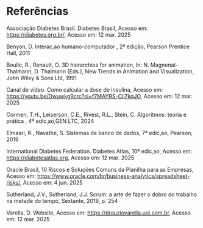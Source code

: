 # Referências

Associação Diabetes Brasil. Diabetes Brasil, Acesso em: https://diabetes.org.br/, Acesso em: 12 mar. 2025

Benyon, D. Interac¸ao humano-computador , 2ª edição, Pearson Prentice Hall, 2011

Boulic, R., Renault, O. 3D hierarchies for animation, In: N. Magnenat-Thalmann, D. Thalmann (Eds.), New Trends in Animation and Visualization, John Wiley & Sons Ltd, 1991

Canal de vídeo. Como calcular a dose de insulina, Acesso em: https://youtu.be/Dwuwkg9crc?si=f7MAYRS-CIi7kqJO, Acesso em: 12 mar. 2025

Cormen, T.H., Leiserson, C.E., Rivest, R.L., Stein, C. Algoritmos: teoria e prática , 4ª edic¸ao,GEN LTC, 2024

Elmasri, R., Navathe, S. Sistemas de banco de dados, 7ª edic¸ao, Pearson, 2019 

International Diabetes Federation. Diabetes Atlas, 10ª edic¸ao, Acesso em: https://diabetesatlas.org, Acesso em: 12 mar. 2025

Oracle Brasil, 10 Riscos e Soluções Comuns da Planilha para as Empresas, Acesso em: https://www.oracle.com/br/business-analytics/spreadsheet-risks/, Acesso em: 4 jun. 2025

Sutherland, J.V., Sutherland, J.J. Scrum: a arte de fazer o dobro do trabalho na metade do
tempo, Sextante, 2019, p. 254

Varella, D. Website, Acesso em: https://drauziovarella.uol.com.br, Acesso em: 12 mar. 2025
